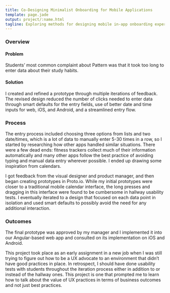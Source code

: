 ```yaml
---
title: Co-Designing Minimalist Onboarding for Mobile Applications
template: page.jade
output: project/:name.html
tagline: Exploring methods for designing mobile in-app onboarding experiences.
---
```


### Overview

#### Problem
Students’ most common complaint about Pattern was that it took too long to enter data about their study habits.

#### Solution
I created and refined a prototype through multiple iterations of feedback.  The revised design reduced the number of clicks needed to enter data through smart defaults for the entry fields, use of better date and time inputs for web, iOS, and Android, and a streamlined entry flow.

### Process
The entry process included choosing three options from lists and two date/times, which is a lot of data to manually enter 5-30 times in a row, so I started by researching how other apps handled similar situations.  There were a few dead ends: fitness trackers collect much of their information automatically and many other apps follow the best practice of avoiding typing and manual data entry wherever possible.  I ended up drawing some inspiration from calendars.

I got feedback from the visual designer and product manager, and then began creating prototypes in Proto.io.  While my initial prototypes were closer to a traditional mobile calendar interface, the long presses and dragging in this interface were found to be cumbersome in hallway usability tests.  I eventually iterated to a design that focused on each data point in isolation and used smart defaults to possibly avoid the need for any additional interaction.

### Outcomes
The final prototype was approved by my manager and I implemented it into our Angular-based web app and consulted on its implementation on iOS and Android.

This project took place as an early assignment in a new job when I was still trying to figure out how to be a UX advocate to an environment that didn’t have good practices in place.  In retrospect, I should have done usability tests with students throughout the iteration process either in addition to or instead of the hallway ones.  This project is one that prompted me to learn how to talk about the value of UX practices in terms of business outcomes and not just best practices.
